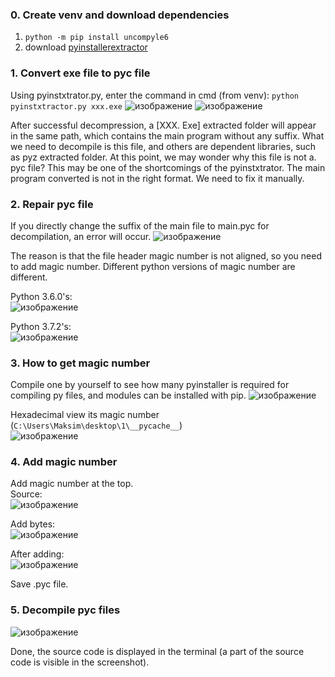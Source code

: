 ### 0. Create venv and download dependencies
1. `python -m pip install uncompyle6`
2. download [pyinstallerextractor](https://sourceforge.net/projects/pyinstallerextractor/)

### 1. Convert exe file to pyc file
Using pyinstxtrator.py, enter the command in cmd (from venv): `python pyinstxtractor.py xxx.exe`
![изображение](https://user-images.githubusercontent.com/28976238/161386032-52525b9a-5c9d-4a01-a884-e608d1e76ec6.png)
![изображение](https://user-images.githubusercontent.com/28976238/161386070-977719bf-a352-43ee-93d8-b9cfd94f3919.png)

After successful decompression, a [XXX. Exe] extracted folder will appear in the same path, which contains the main program without any suffix. What we need to decompile is this file, and others are dependent libraries, such as pyz extracted folder. At this point, we may wonder why this file is not a. pyc file? This may be one of the shortcomings of the pyinstxtrator. The main program converted is not in the right format. We need to fix it manually.

### 2. Repair pyc file
If you directly change the suffix of the main file to main.pyc for decompilation, an error will occur.
![изображение](https://user-images.githubusercontent.com/28976238/161386297-21ad985d-6dd5-4767-b4de-f8c3503d481c.png)

The reason is that the file header magic number is not aligned, so you need to add magic number. Different python versions of magic number are different.

Python 3.6.0's:  
![изображение](https://user-images.githubusercontent.com/28976238/161387150-c7d92f53-90c1-4641-b21d-9dcd5124aed9.png)

Python 3.7.2's:  
![изображение](https://user-images.githubusercontent.com/28976238/161387245-0be678eb-5027-473d-a76c-4c7bf1f2f82c.png)


### 3. How to get magic number
Compile one by yourself to see how many pyinstaller is required for compiling py files, and modules can be installed with pip.
![изображение](https://user-images.githubusercontent.com/28976238/161386452-40c2d8b3-6ca5-4109-aa77-e36120a200a0.png)

Hexadecimal view its magic number (`C:\Users\Maksim\desktop\1\__pycache__`)  
![изображение](https://user-images.githubusercontent.com/28976238/161386485-cc334c74-ba1b-4166-9fa6-5bb8fe85a8f4.png)

### 4. Add magic number
Add magic number at the top.  
Source:  
![изображение](https://user-images.githubusercontent.com/28976238/161386835-4ede663c-0a3c-4014-b1dd-f2bbf1b1acf2.png)

Add bytes:  
![изображение](https://user-images.githubusercontent.com/28976238/161386911-cf123d93-b480-442f-bc85-ad559b765085.png)

After adding:  
![изображение](https://user-images.githubusercontent.com/28976238/161386925-f817d094-6b18-44d5-b4c4-f0ac489a2fb4.png)

Save .pyc file.

### 5. Decompile pyc files
![изображение](https://user-images.githubusercontent.com/28976238/161387014-2dbe3e37-f8f1-4e85-b410-880584fc5bf6.png)

Done, the source code is displayed in the terminal (a part of the source code is visible in the screenshot).
